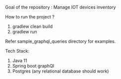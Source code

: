 Goal of the repository : Manage IOT devices inventory  

How to run the project ?

1. gradlew clean build
2. gradlew run

Refer sample_graphql_queries directory for examples.

Tech Stack:
1. Java 11
2. Spring boot graphQl
3. Postgres (any relational database should work)